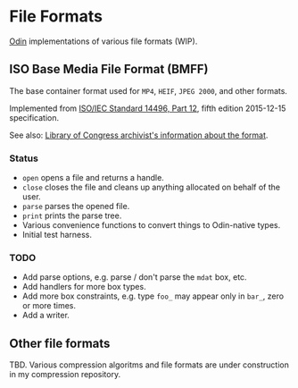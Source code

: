 # File Formats

[Odin](https://github.com/odin-lang/Odin) implementations of various file formats (WIP).

## ISO Base Media File Format (BMFF)

The base container format used for `MP4`, `HEIF`, `JPEG 2000`, and other formats.

Implemented from [ISO/IEC Standard 14496, Part 12](https://www.iso.org/standard/68960.html), fifth edition 2015-12-15 specification.

See also: [Library of Congress archivist's information about the format](https://www.loc.gov/preservation/digital/formats/fdd/fdd000079.shtml).

### Status
* `open`  opens a file and returns a handle.
* `close` closes the file and cleans up anything allocated on behalf of the user.
* `parse` parses the opened file.
* `print` prints the parse tree.
* Various convenience functions to convert things to Odin-native types.
* Initial test harness.

### TODO
* Add parse options, e.g. parse / don't parse the `mdat` box, etc.
* Add handlers for more box types.
* Add more box constraints, e.g. type `foo_` may appear only in `bar_`, zero or more times.
* Add a writer.

## Other file formats

TBD. Various compression algoritms and file formats are under construction in my compression repository.